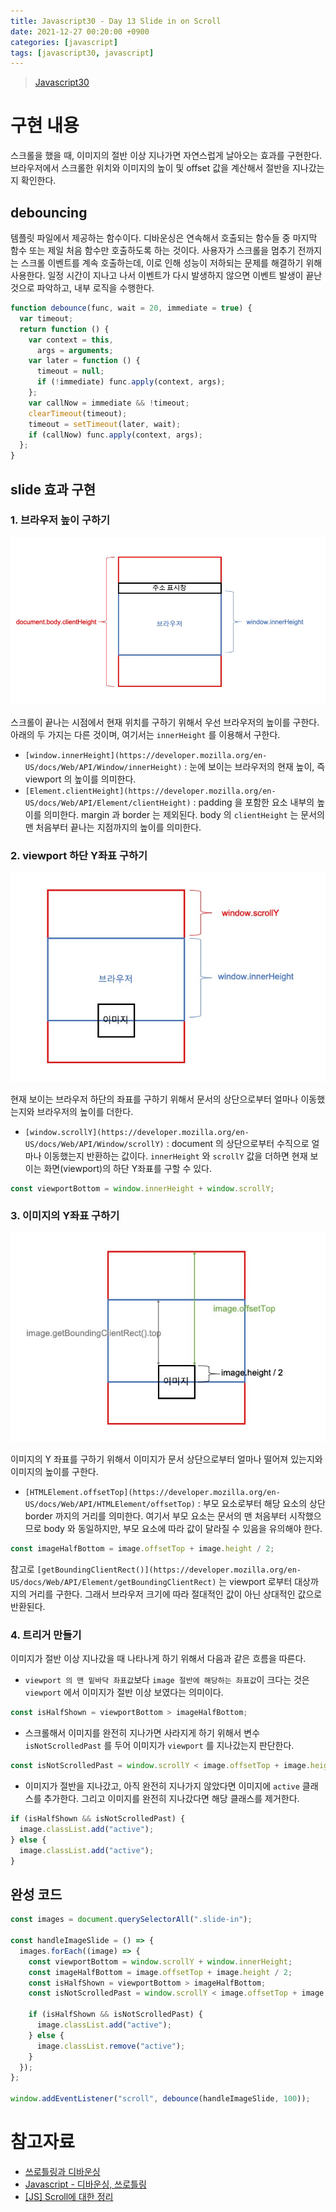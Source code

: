 ```yaml
---
title: Javascript30 - Day 13 Slide in on Scroll
date: 2021-12-27 00:20:00 +0900
categories: [javascript]
tags: [javascript30, javascript]
---
```


> [Javascript30](https://javascript30.com/)

# 구현 내용

스크롤을 했을 때, 이미지의 절반 이상 지나가면 자연스럽게 날아오는 효과를 구현한다. 브라우저에서 스크롤한 위치와 이미지의 높이 및 offset 값을 계산해서 절반을 지나갔는지 확인한다.

## debouncing

템플릿 파일에서 제공하는 함수이다. 디바운싱은 연속해서 호출되는 함수들 중 마지막 함수 또는 제일 처음 함수만 호출하도록 하는 것이다. 사용자가 스크롤을 멈추기 전까지는 스크롤 이벤트를 계속 호출하는데, 이로 인해 성능이 저하되는 문제를 해결하기 위해 사용한다. 일정 시간이 지나고 나서 이벤트가 다시 발생하지 않으면 이벤트 발생이 끝난 것으로 파악하고, 내부 로직을 수행한다.

```javascript
function debounce(func, wait = 20, immediate = true) {
  var timeout;
  return function () {
    var context = this,
      args = arguments;
    var later = function () {
      timeout = null;
      if (!immediate) func.apply(context, args);
    };
    var callNow = immediate && !timeout;
    clearTimeout(timeout);
    timeout = setTimeout(later, wait);
    if (callNow) func.apply(context, args);
  };
}
```

## slide 효과 구현

### 1. 브라우저 높이 구하기

![image001.jpg](/assets/images/2021/2021-12-27-javascript30-day13-slide-in-on-scroll/image001.jpg)

스크롤이 끝나는 시점에서 현재 위치를 구하기 위해서 우선 브라우저의 높이를 구한다. 아래의 두 가지는 다른 것이며, 여기서는 `innerHeight` 를 이용해서 구한다.

- `[window.innerHeight](https://developer.mozilla.org/en-US/docs/Web/API/Window/innerHeight)` : 눈에 보이는 브라우저의 현재 높이, 즉 viewport 의 높이를 의미한다.
- `[Element.clientHeight](https://developer.mozilla.org/en-US/docs/Web/API/Element/clientHeight)` : padding 을 포함한 요소 내부의 높이를 의미한다. margin 과 border 는 제외된다. body 의 `clientHeight` 는 문서의 맨 처음부터 끝나는 지점까지의 높이를 의미한다.

### 2. viewport 하단 Y좌표 구하기

![image002.jpg](/assets/images/2021/2021-12-27-javascript30-day13-slide-in-on-scroll/image002.jpg)

현재 보이는 브라우저 하단의 좌표를 구하기 위해서 문서의 상단으로부터 얼마나 이동했는지와 브라우저의 높이를 더한다.

- `[window.scrollY](https://developer.mozilla.org/en-US/docs/Web/API/Window/scrollY)` : document 의 상단으로부터 수직으로 얼마나 이동했는지 반환하는 값이다. `innerHeight` 와 `scrollY` 값을 더하면 현재 보이는 화면(viewport)의 하단 Y좌표를 구할 수 있다.

```javascript
const viewportBottom = window.innerHeight + window.scrollY;
```

### 3. 이미지의 Y좌표 구하기

![image003.jpg](/assets/images/2021/2021-12-27-javascript30-day13-slide-in-on-scroll/image003.jpg)

이미지의 Y 좌표를 구하기 위해서 이미지가 문서 상단으로부터 얼마나 떨어져 있는지와 이미지의 높이를 구한다.

- `[HTMLElement.offsetTop](https://developer.mozilla.org/en-US/docs/Web/API/HTMLElement/offsetTop)` : 부모 요소로부터 해당 요소의 상단 border 까지의 거리를 의미한다. 여기서 부모 요소는 문서의 맨 처음부터 시작했으므로 body 와 동일하지만, 부모 요소에 따라 값이 달라질 수 있음을 유의해야 한다.

```javascript
const imageHalfBottom = image.offsetTop + image.height / 2;
```

참고로 `[getBoundingClientRect()](https://developer.mozilla.org/en-US/docs/Web/API/Element/getBoundingClientRect)` 는 viewport 로부터 대상까지의 거리를 구한다. 그래서 브라우저 크기에 따라 절대적인 값이 아닌 상대적인 값으로 반환된다.

### 4. 트리거 만들기

이미지가 절반 이상 지나갔을 때 나타나게 하기 위해서 다음과 같은 흐름을 따른다.

- `viewport 의 맨 밑바닥 좌표값`보다 `image 절반에 해당하는 좌표값`이 크다는 것은 `viewport` 에서 이미지가 절반 이상 보였다는 의미이다.

```javascript
const isHalfShown = viewportBottom > imageHalfBottom;
```

- 스크롤해서 이미지를 완전히 지나가면 사라지게 하기 위해서 변수 `isNotScrolledPast` 를 두어 이미지가 `viewport` 를 지나갔는지 판단한다.

```javascript
const isNotScrolledPast = window.scrollY < image.offsetTop + image.height;
```

- 이미지가 절반을 지나갔고, 아직 완전히 지나가지 않았다면 이미지에 `active` 클래스를 추가한다. 그리고 이미지를 완전히 지나갔다면 해당 클래스를 제거한다.

```javascript
if (isHalfShown && isNotScrolledPast) {
  image.classList.add("active");
} else {
  image.classList.add("active");
}
```

## 완성 코드

```javascript
const images = document.querySelectorAll(".slide-in");

const handleImageSlide = () => {
  images.forEach((image) => {
    const viewportBottom = window.scrollY + window.innerHeight;
    const imageHalfBottom = image.offsetTop + image.height / 2;
    const isHalfShown = viewportBottom > imageHalfBottom;
    const isNotScrolledPast = window.scrollY < image.offsetTop + image.height;

    if (isHalfShown && isNotScrolledPast) {
      image.classList.add("active");
    } else {
      image.classList.remove("active");
    }
  });
};

window.addEventListener("scroll", debounce(handleImageSlide, 100));
```

# 참고자료

- [쓰로틀링과 디바운싱](https://www.zerocho.com/category/javascript/post/59a8e9cb15ac0000182794fa)
- [Javascript - 디바운싱, 쓰로틀링](https://zinirun.github.io/2020/08/16/js-throttling-debouncing/)
- [[JS] Scroll에 대한 정리](https://velog.io/@sa02045/Scroll-%EC%A0%95%EB%A6%AC)
